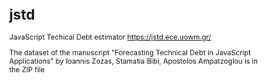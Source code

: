 # jstd
JavaScript Techical Debt estimator
https://jstd.ece.uowm.gr/

The dataset of the manuscript "Forecasting Technical Debt in JavaScript Applications" by Ioannis Zozas, Stamatia Bibi, Apostolos Ampatzoglou is in the ZIP file
